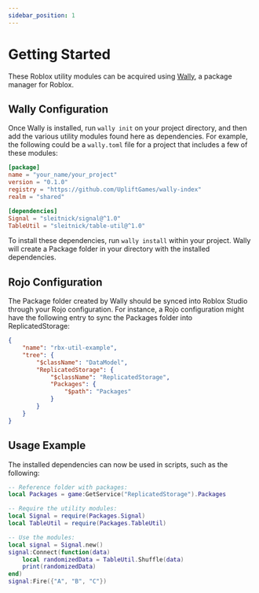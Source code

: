 ```yaml
---
sidebar_position: 1
---
```


# Getting Started

These Roblox utility modules can be acquired using [Wally](https://wally.run/), a package manager for Roblox.

## Wally Configuration
Once Wally is installed, run `wally init` on your project directory, and then add the various utility modules found here as dependencies. For example, the following could be a `wally.toml` file for a project that includes a few of these modules:
```toml
[package]
name = "your_name/your_project"
version = "0.1.0"
registry = "https://github.com/UpliftGames/wally-index"
realm = "shared"

[dependencies]
Signal = "sleitnick/signal@^1.0"
TableUtil = "sleitnick/table-util@^1.0"
```

To install these dependencies, run `wally install` within your project. Wally will create a Package folder in your directory with the installed dependencies.

## Rojo Configuration
The Package folder created by Wally should be synced into Roblox Studio through your Rojo configuration. For instance, a Rojo configuration might have the following entry to sync the Packages folder into ReplicatedStorage:
```json
{
	"name": "rbx-util-example",
	"tree": {
		"$className": "DataModel",
		"ReplicatedStorage": {
			"$className": "ReplicatedStorage",
			"Packages": {
				"$path": "Packages"
			}
		}
	}
}
```

## Usage Example
The installed dependencies can now be used in scripts, such as the following:
```lua
-- Reference folder with packages:
local Packages = game:GetService("ReplicatedStorage").Packages

-- Require the utility modules:
local Signal = require(Packages.Signal)
local TableUtil = require(Packages.TableUtil)

-- Use the modules:
local signal = Signal.new()
signal:Connect(function(data)
	local randomizedData = TableUtil.Shuffle(data)
	print(randomizedData)
end)
signal:Fire({"A", "B", "C"})
```
